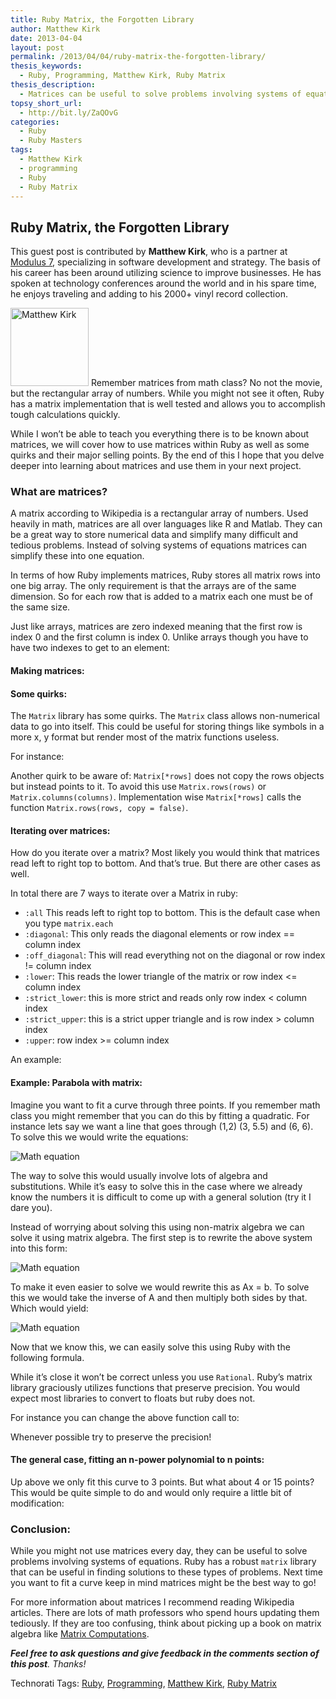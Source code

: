 ```yaml
---
title: Ruby Matrix, the Forgotten Library
author: Matthew Kirk
date: 2013-04-04
layout: post
permalink: /2013/04/04/ruby-matrix-the-forgotten-library/
thesis_keywords:
  - Ruby, Programming, Matthew Kirk, Ruby Matrix
thesis_description:
  - Matrices can be useful to solve problems involving systems of equations. Matthew Kirk shows us how.
topsy_short_url:
  - http://bit.ly/ZaQOvG
categories:
  - Ruby
  - Ruby Masters
tags:
  - Matthew Kirk
  - programming
  - Ruby
  - Ruby Matrix
---
```

<div>
  <h2>
    Ruby Matrix, the Forgotten Library
  </h2>
  
  <p class="update">
    This guest post is contributed by <b>Matthew Kirk</b>, who is a partner at <a href='http://modulus7.com/' title='Modulus 7'>Modulus 7</a>, specializing in software development and strategy. The basis of his career has been around utilizing science to improve businesses. He has spoken at technology conferences around the world and in his spare time, he enjoys traveling and adding to his 2000+ vinyl record collection.
  </p>
  
  <p class="block">
    <img class="alignright" height="125" width="125" src="http://rubylearning.com/images/Matt_Kirk_small.jpg" alt="Matthew Kirk" /> <span class="drop_cap">R</span>emember matrices from math class? No not the movie, but the rectangular array of numbers. While you might not see it often, Ruby has a matrix implementation that is well tested and allows you to accomplish tough calculations quickly.
  </p>
  
  <p>
    While I won&#8217;t be able to teach you everything there is to be known about matrices, we will cover how to use matrices within Ruby as well as some quirks and their major selling points. By the end of this I hope that you delve deeper into learning about matrices and use them in your next project.
  </p>
  
  <h3>
    What are matrices?
  </h3>
  
  <p>
    A matrix according to Wikipedia is a rectangular array of numbers. Used heavily in math, matrices are all over languages like R and Matlab. They can be a great way to store numerical data and simplify many difficult and tedious problems. Instead of solving systems of equations matrices can simplify these into one equation.
  </p>
  
  <p>
    In terms of how Ruby implements matrices, Ruby stores all matrix rows into one big array. The only requirement is that the arrays are of the same dimension. So for each row that is added to a matrix each one must be of the same size.
  </p>
  
  <p>
    Just like arrays, matrices are zero indexed meaning that the first row is index 0 and the first column is index 0. Unlike arrays though you have to have two indexes to get to an element:
  </p>
  
  <p>
  </p>
  
  <h4>
    Making matrices:
  </h4>
  
  <p>
  </p>
  
  <h4>
    Some quirks:
  </h4>
  
  <p>
    The <code>Matrix</code> library has some quirks. The <code>Matrix</code> class allows non-numerical data to go into itself. This could be useful for storing things like symbols in a more x, y format but render most of the matrix functions useless.
  </p>
  
  <p>
    For instance:
  </p>
  
  <p>
  </p>
  
  <p>
    Another quirk to be aware of: <code>Matrix[*rows]</code> does not copy the rows objects but instead points to it. To avoid this use <code>Matrix.rows(rows)</code> or <code>Matrix.columns(columns)</code>. Implementation wise <code>Matrix[*rows]</code> calls the function <code>Matrix.rows(rows, copy = false)</code>.
  </p>
  
  <h4>
    Iterating over matrices:
  </h4>
  
  <p>
    How do you iterate over a matrix? Most likely you would think that matrices read left to right top to bottom. And that’s true. But there are other cases as well.
  </p>
  
  <p>
    In total there are 7 ways to iterate over a Matrix in ruby:
  </p>
  
  <ul>
    <li>
      <code>:all</code> This reads left to right top to bottom. This is the default case when you type <code>matrix.each</code>
    </li>
    <li>
      <code>:diagonal</code>: This only reads the diagonal elements or row index == column index
    </li>
    <li>
      <code>&#58;off_diagonal</code>: This will read everything not on the diagonal or row index != column index
    </li>
    <li>
      <code>&#58;lower</code>: This reads the lower triangle of the matrix or row index <= column index
    </li>
    <li>
      <code>:strict_lower</code>: this is more strict and reads only row index < column index
    </li>
    <li>
      <code>:strict_upper</code>: this is a strict upper triangle and is row index > column index
    </li>
    <li>
      <code>:upper</code>: row index >= column index
    </li>
  </ul>
  
  <p>
    An example:
  </p>
  
  <p>
  </p>
  
  <h4>
    Example: Parabola with matrix:
  </h4>
  
  <p>
    Imagine you want to fit a curve through three points. If you remember math class you might remember that you can do this by fitting a quadratic. For instance lets say we want a line that goes through (1,2) (3, 5.5) and (6, 6). To solve this we would write the equations:
  </p>
  
  <p>
    <img src="http://rubylearning.com/images/mathe1.jpg" alt="Math equation" />
  </p>
  
  <p>
    The way to solve this would usually involve lots of algebra and substitutions. While it&#8217;s easy to solve this in the case where we already know the numbers it is difficult to come up with a general solution (try it I dare you).
  </p>
  
  <p>
    Instead of worrying about solving this using non-matrix algebra we can solve it using matrix algebra. The first step is to rewrite the above system into this form:
  </p>
  
  <p>
    <img src="http://rubylearning.com/images/mathe2.jpg" alt="Math equation" />
  </p>
  
  <p>
    To make it even easier to solve we would rewrite this as Ax = b. To solve this we would take the inverse of A and then multiply both sides by that. Which would yield:
  </p>
  
  <p>
    <img src="http://rubylearning.com/images/mathe3.jpg" alt="Math equation" />
  </p>
  
  <p>
    Now that we know this, we can easily solve this using Ruby with the following formula.
  </p>
  
  <p>
  </p>
  
  <p>
    While it&#8217;s close it won&#8217;t be correct unless you use <code>Rational</code>. Ruby&#8217;s matrix library graciously utilizes functions that preserve precision. You would expect most libraries to convert to floats but ruby does not.
  </p>
  
  <p>
    For instance you can change the above function call to:
  </p>
  
  <p>
  </p>
  
  <p>
    Whenever possible try to preserve the precision!
  </p>
  
  <h4>
    The general case, fitting an n-power polynomial to n points:
  </h4>
  
  <p>
    Up above we only fit this curve to 3 points. But what about 4 or 15 points? This would be quite simple to do and would only require a little bit of modification:
  </p>
  
  <p>
  </p>
  
  <h3>
    Conclusion:
  </h3>
  
  <p>
    While you might not use matrices every day, they can be useful to solve problems involving systems of equations. Ruby has a robust <code>matrix</code> library that can be useful in finding solutions to these types of problems. Next time you want to fit a curve keep in mind matrices might be the best way to go!
  </p>
  
  <p>
    For more information about matrices I recommend reading Wikipedia articles. There are lots of math professors who spend hours updating them tediously. If they are too confusing, think about picking up a book on matrix algebra like <a href="http://ow.ly/jJ9JA">Matrix Computations</a>.
  </p>
  
  <p>
    <em><b>Feel free to ask questions and give feedback in the comments section of this post</b>. Thanks!</em>
  </p>
</div>

Technorati Tags: <a href="http://technorati.com/tag/Ruby" rel="tag">Ruby</a>, <a href="http://technorati.com/tag/Programming" rel="tag"> Programming</a>, <a href="http://technorati.com/tag/Matthew+Kirk" rel="tag"> Matthew Kirk</a>, <a href="http://technorati.com/tag/Ruby+Matrix" rel="tag"> Ruby Matrix</a>
